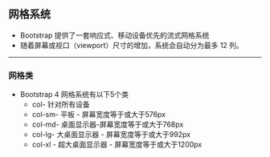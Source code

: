 ## 网格系统

- Bootstrap 提供了一套响应式、移动设备优先的流式网格系统
- 随着屏幕或视口（viewport）尺寸的增加，系统会自动分为最多 12 列。

***

### 网格类
- Bootstrap 4 网格系统有以下5个类
  - col- 针对所有设备
  - col-sm- 平板 - 屏幕宽度等于或大于576px
  - col-md- 桌面显示器-屏幕宽度等于或大于768px
  - col-lg- 大桌面显示器 - 屏幕宽度等于或大于992px
  - col-xl - 超大桌面显示器 - 屏幕宽度等于或大于1200px
